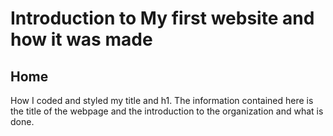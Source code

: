 # Introduction to My first website and how it was made

###

## Home 
How I coded and styled my title and h1.  The information contained here is the title of the webpage and the introduction to the organization and what is done.





